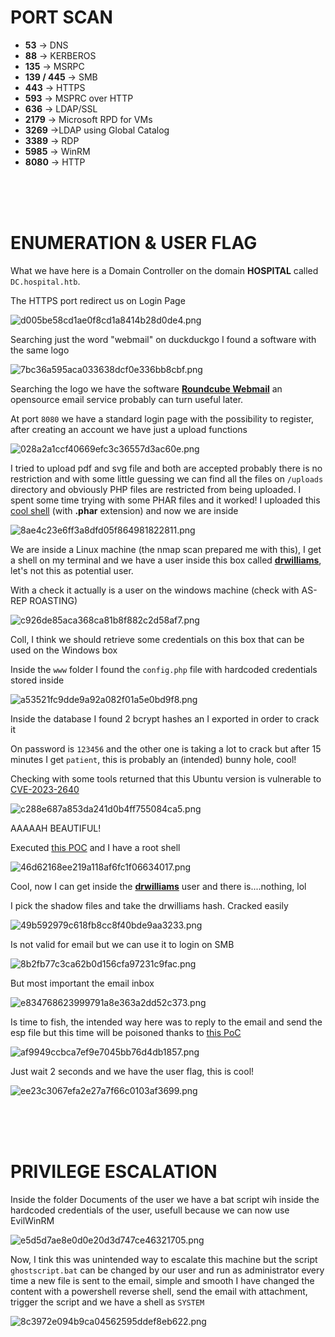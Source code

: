 # PORT SCAN
* **53** &#8594; DNS
* **88** &#8594; KERBEROS
* **135** &#8594; MSRPC
* **139 / 445** &#8594; SMB
* **443** &#8594; HTTPS
* **593** &#8594; MSPRC over HTTP
* **636** &#8594; LDAP/SSL
* **2179** &#8594; Microsoft RPD for VMs
* **3269** &#8594;LDAP using Global Catalog
* **3389** &#8594; RDP
* **5985** &#8594; WinRM
* **8080** &#8594; HTTP


<br><br><br>

# ENUMERATION & USER FLAG
What we have here is a Domain Controller on the domain **HOSPITAL** called `DC.hospital.htb`.

The HTTPS port redirect us on Login Page

![d005be58cd1ae0f8cd1a8414b28d0de4.png](img/d005be58cd1ae0f8cd1a8414b28d0de4.png)

Searching just the word "webmail" on duckduckgo I found a software with the same logo

![7bc36a595aca033638dcf0e336bb8cbf.png](img/7bc36a595aca033638dcf0e336bb8cbf.png)

Searching the logo we have the software **<u>Roundcube Webmail</u>** an opensource email service probably can turn useful later.

At port `8080` we have a standard login page with the possibility to register, after creating an account we have just a upload functions

![028a2a1ccf40669efc3c36557d3ac60e.png](img/028a2a1ccf40669efc3c36557d3ac60e.png)

I tried to upload pdf and svg file and both are accepted probably there is no restriction and with some little guessing we can find all the files on `/uploads` directory and obviously PHP files are restricted from being uploaded. I spent some time trying with some PHAR files and it worked! I uploaded this [cool shell](https://github.com/flozz/p0wny-shell) (with **.phar** extension) and now we are inside 

![8ae4c23e6ff3a8dfd05f864981822811.png](img/8ae4c23e6ff3a8dfd05f864981822811.png)

We are inside a Linux machine (the nmap scan prepared me with this), I get a shell on my terminal and we have a user inside this box called **<u>drwilliams</u>**, let's not this as potential user.

With a check it actually is a user on the windows machine (check with AS-REP ROASTING)

![c926de85aca368ca81b8f882c2d58af7.png](img/c926de85aca368ca81b8f882c2d58af7.png)

Coll, I think we should retrieve some credentials on this box that can be used on the Windows box

Inside the `www` folder I found the `config.php` file with hardcoded credentials stored inside 

![a53521fc9dde9a92a082f01a5e0bd9f8.png](img/a53521fc9dde9a92a082f01a5e0bd9f8.png)

Inside the database I found 2 bcrypt hashes an I exported in order to crack it 

On password is `123456` and the other one is taking a lot to crack but after 15 minutes I get `patient`, this is probably an (intended) bunny hole, cool!

Checking with some tools returned that this Ubuntu version is vulnerable to [CVE-2023-2640](https://nvd.nist.gov/vuln/detail/CVE-2023-2640)

![c288e687a853da241d0b4ff755084ca5.png](img/c288e687a853da241d0b4ff755084ca5.png)

AAAAAH BEAUTIFUL!

Executed [this POC](https://github.com/g1vi/CVE-2023-2640-CVE-2023-32629) and I have a root shell

![46d62168ee219a118af6fc1f06634017.png](img/46d62168ee219a118af6fc1f06634017.png)

Cool, now I can get inside the **<u>drwilliams</u>** user and there is....nothing, lol

I pick the shadow files and take the drwilliams hash. Cracked easily

![49b592979c618fb8cc8f40bde9aa3233.png](img/49b592979c618fb8cc8f40bde9aa3233.png)

Is not valid for email but we can use it to login on SMB

![8b2fb77c3ca62b0d156cfa97231c9fac.png](img/8b2fb77c3ca62b0d156cfa97231c9fac.png)

But most important the email inbox

![e834768623999791a8e363a2dd52c373.png](img/e834768623999791a8e363a2dd52c373.png)


Is time to fish, the intended way here was to reply to the email and send the esp file but this time will be poisoned thanks to [this PoC](https://github.com/jakabakos/CVE-2023-36664-Ghostscript-command-injection)

![af9949ccbca7ef9e7045bb76d4db1857.png](img/af9949ccbca7ef9e7045bb76d4db1857.png)

Just wait 2 seconds and we have the user flag, this is cool!

![ee23c3067efa2e27a7f66c0103af3699.png](img/ee23c3067efa2e27a7f66c0103af3699.png)

<br><br><br>

# PRIVILEGE ESCALATION
Inside the folder Documents of the user we have a bat script wih inside the hardcoded credentials of the user, usefull because we can now use EvilWinRM

![e5d5d7ae8e0d0e20d3d747ce46321705.png](img/e5d5d7ae8e0d0e20d3d747ce46321705.png)


Now, I tink this was unintended way to escalate this machine but the script `ghostscript.bat` can be changed by our user and run as administrator every time a new file is sent to the email, simple and smooth I have changed the content with a powershell reverse shell, send the email with attachment, trigger the script and we have a shell as `SYSTEM`

![8c3972e094b9ca04562595ddef8eb622.png](img/8c3972e094b9ca04562595ddef8eb622.png)

